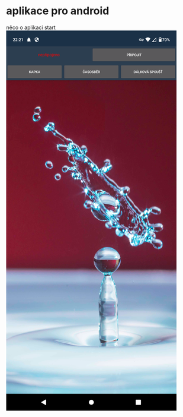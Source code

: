 # aplikace pro android
něco o aplikaci
start<br/>
<img src = "https://github.com/kocevjak/qappka/blob/2c0354e144af9ca6c098b01d9689e948f5059251/android/foto/start.png">